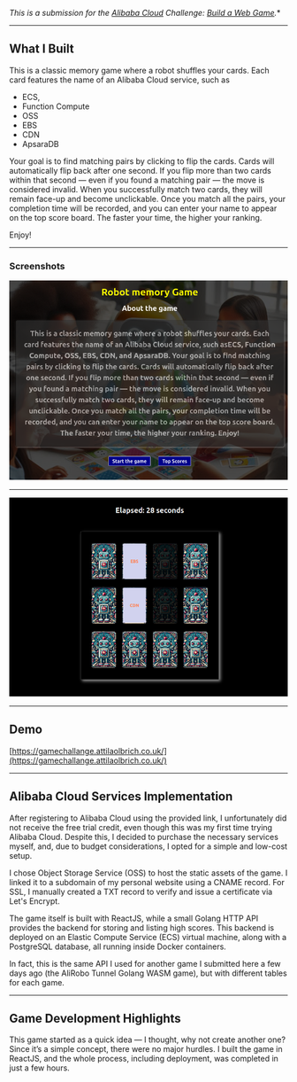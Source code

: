 *This is a submission for the [Alibaba Cloud](https://int.alibabacloud.com/m/1000402443/) Challenge: [Build a Web Game](https://dev.to/challenges/alibaba).**

---

## What I Built
This is a classic memory game where a robot shuffles your cards. Each card features the name of an Alibaba Cloud service, such as 
- ECS,
- Function Compute
- OSS
- EBS
- CDN
- ApsaraDB

Your goal is to find matching pairs by clicking to flip the cards.
Cards will automatically flip back after one second. If you flip more than two cards within that second — even if you found a matching pair
— the move is considered invalid. When you successfully match two cards, they will remain face-up and become unclickable. Once you match all the pairs, your completion time will be recorded, and you can enter your name to appear on the top score board. The faster your time, the higher your ranking. 

Enjoy!

---

### Screenshots 

![Screenshot intro](https://raw.githubusercontent.com/olbrichattila/alimemo/refs/heads/main/screenshots/intro.png)

---

![Screenshot game](https://raw.githubusercontent.com/olbrichattila/alimemo/refs/heads/main/screenshots/game.png)

---

## Demo
[https://gamechallange.attilaolbrich.co.uk/](https://gamechallange.attilaolbrich.co.uk/)

---

## Alibaba Cloud Services Implementation

After registering to Alibaba Cloud using the provided link, I unfortunately did not receive the free trial credit, even though this was my first time trying Alibaba Cloud. Despite this, I decided to purchase the necessary services myself, and, due to budget considerations, I opted for a simple and low-cost setup.

I chose Object Storage Service (OSS) to host the static assets of the game. I linked it to a subdomain of my personal website using a CNAME record. For SSL, I manually created a TXT record to verify and issue a certificate via Let's Encrypt.

The game itself is built with ReactJS, while a small Golang HTTP API provides the backend for storing and listing high scores. This backend is deployed on an Elastic Compute Service (ECS) virtual machine, along with a PostgreSQL database, all running inside Docker containers.

In fact, this is the same API I used for another game I submitted here a few days ago (the AliRobo Tunnel Golang WASM game), but with different tables for each game.

---


## Game Development Highlights

This game started as a quick idea — I thought, why not create another one?
Since it’s a simple concept, there were no major hurdles. I built the game in ReactJS, and the whole process, including deployment, was completed in just a few hours.